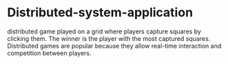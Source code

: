 # Distributed-system-application

distributed game played on a grid where players capture squares by clicking them. The winner is the player with the most captured squares. Distributed games are popular because they allow real-time interaction and competition between players.
